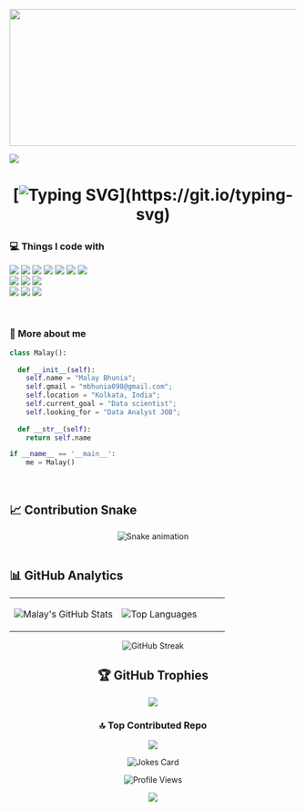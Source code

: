 
<p align="center">
<!--   <img src="https://github.com/thompsonemerson/thompsonemerson/raw/master/cover-thompson.png" height="200"/> -->
  <img width="1210" height="240" alt="image" src="https://github.com/user-attachments/assets/a33cc9a9-c20a-4b29-b5d1-0405cfba8c69" />
</p>
<a href="#"><img src="https://user-images.githubusercontent.com/73097560/115834477-dbab4500-a447-11eb-908a-139a6edaec5c.gif"></a>
<p>


  <h1 align="center">
    
[![Typing SVG](https://readme-typing-svg.herokuapp.com?font=Press+Start+2P&pause=1000&color=ff0000&size=15&center=true&lines=Hello+Friends,+I'm+Malay.;Welcome+to+my+Github+Page!)](https://git.io/typing-svg)


### 💻 Things I code with
                         
 <p>
<img src="https://img.shields.io/badge/c-%2300599C.svg?style=for-the-badge&logo=c&logoColor=white"/>
<img src="https://img.shields.io/badge/C%2B%2B-00599C?style=for-the-badge&logo=c%2B%2B&logoColor=white" />
<img src="https://img.shields.io/badge/Python-FFD43B?style=for-the-badge&logo=python&logoColor=blue" />
<img src="https://img.shields.io/badge/power_bi-F2C811?style=for-the-badge&logo=powerbi&logoColor=black"/>
<img src="https://img.shields.io/badge/MySQL-005C84?style=for-the-badge&logo=mysql&logoColor=white" />
<img src="https://img.shields.io/badge/postgres-%23316192.svg?style=for-the-badge&logo=postgresql&logoColor=white"/>
<img src="https://img.shields.io/badge/MongoDB-%234ea94b.svg?style=for-the-badge&logo=mongodb&logoColor=white"/><br>
<img src="https://img.shields.io/badge/pandas-%23150458.svg?style=for-the-badge&logo=pandas&logoColor=white"/>
<img src="https://img.shields.io/badge/Numpy-777BB4?style=for-the-badge&logo=numpy&logoColor=white" />
<img src="https://img.shields.io/badge/Matplotlib-%23ffffff.svg?style=for-the-badge&logo=Matplotlib&logoColor=black"/><br>
<img src="https://img.shields.io/badge/git-%23F05033.svg?style=for-the-badge&logo=git&logoColor=white"/>
<img src="https://img.shields.io/badge/github-%23121011.svg?style=for-the-badge&logo=github&logoColor=white"/>
<img src="https://img.shields.io/badge/VSCode-0078D4?style=for-the-badge&logo=visual%20studio%20code&logoColor=white" />
   </p>
<br>
  
<!--  ### More about me
- 🔭 I’m currently prepairing materials to crack interview :grin:
- 👯 I’m looking to collaborate with other Developers :wink:
- 🥅 2021 Goals: Contribute to Open Source projects
- 💬 Ask me about anything, I am happy to help :smile:
- 📬 How to reach me: [Let's get in touch!](https://www.linkedin.com/in/jagwithyou/)
- 🧗 I try to: Go beyond and push the bounds
- ⚡ Fun fact: I love connecting with different people :raised_hands:
    -->
### 🎯 More about me
```python
class Malay():
    
  def __init__(self):
    self.name = "Malay Bhunia";
    self.gmail = "mbhunia098@gmail.com";
    self.location = "Kolkata, India";
    self.current_goal = "Data scientist";
    self.looking_for = "Data Analyst JOB";
  
  def __str__(self):
    return self.name

if __name__ == '__main__':
    me = Malay()
```
<br>
</p>


## 📈 Contribution Snake
<div align="center">
  <img src="https://profile-readme-generator.com/assets/snake.svg" alt="Snake animation" />
</div><br>

## 📊 GitHub Analytics

<div align="center">
<table>
<tr>
<td width="50%">

![Malay's GitHub Stats](https://github-readme-stats.vercel.app/api?username=malaybhunia&show_icons=true&theme=tokyonight&hide_border=true&bg_color=0D1117&title_color=00D9FF&icon_color=00D9FF&text_color=FFFFFF)

</td>
<td width="50%">

![Top Languages](https://github-readme-stats.vercel.app/api/top-langs/?username=malaybhunia&layout=compact&theme=tokyonight&hide_border=true&bg_color=0D1117&title_color=00D9FF&text_color=FFFFFF)

</td>
</tr>
</table>

![GitHub Streak](https://github-readme-streak-stats.herokuapp.com/?user=malaybhunia&theme=tokyonight&hide_border=true&background=0D1117&stroke=00D9FF&ring=FF0000&fire=DC143C&currStreakLabel=1E90FF)

## 🏆 GitHub Trophies
![](https://github-profile-trophy.vercel.app/?username=malaybhunia&theme=radical&no-frame=false&no-bg=true&margin-w=4)

### 🔝 Top Contributed Repo
![](https://github-contributor-stats.vercel.app/api?username=malaybhunia&limit=5&theme=dark&combine_all_yearly_contributions=true&title_color=00D9FF&icon_color=00D9FF&text_color=FFFFFF)

![Jokes Card](https://readme-jokes.vercel.app/api?theme=tokyonight)
<br>


![Profile Views](https://komarev.com/ghpvc/?username=malaybhunia&color=FF1493&style=for-the-badge&label=PROFILE+VIEWS)


<div align="center">
  <img src="https://capsule-render.vercel.app/api?type=waving&color=gradient&customColorList=84,226,27&height=100&section=footer&text=Thanks%20for%20visiting!&fontSize=16&fontColor=fff&animation=twinkling"/>
</div>
